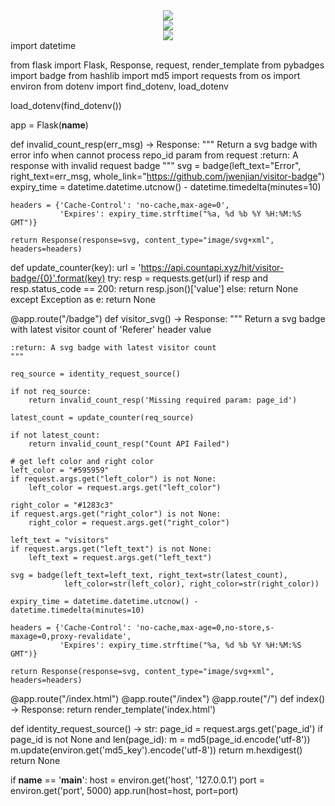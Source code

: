 
<div align="center"> <img src="https://github-readme-stats.vercel.app/api/top-langs/?username=446907996" /> </div>
<div align="center"> <img src="https://github-readme-streak-stats.herokuapp.com/?user=446907996" /> </div>
<div align="center"> <img src="https://github-readme-activity-graph.vercel.app/graph?username=446907996&theme=xcode" /> </div>
import datetime

from flask import Flask, Response, request, render_template
from pybadges import badge
from hashlib import md5
import requests
from os import environ
from dotenv import find_dotenv, load_dotenv

load_dotenv(find_dotenv())

app = Flask(__name__)


def invalid_count_resp(err_msg) -> Response:
    """
    Return a svg badge with error info when cannot process repo_id param from request
    :return: A response with invalid request badge
    """
    svg = badge(left_text="Error", right_text=err_msg,
                whole_link="https://github.com/jwenjian/visitor-badge")
    expiry_time = datetime.datetime.utcnow() - datetime.timedelta(minutes=10)

    headers = {'Cache-Control': 'no-cache,max-age=0',
               'Expires': expiry_time.strftime("%a, %d %b %Y %H:%M:%S GMT")}

    return Response(response=svg, content_type="image/svg+xml", headers=headers)


def update_counter(key):
    url = 'https://api.countapi.xyz/hit/visitor-badge/{0}'.format(key)
    try:
        resp = requests.get(url)
        if resp and resp.status_code == 200:
            return resp.json()['value']
        else:
            return None
    except Exception as e:
        return None


@app.route("/badge")
def visitor_svg() -> Response:
    """
    Return a svg badge with latest visitor count of 'Referer' header value

    :return: A svg badge with latest visitor count
    """

    req_source = identity_request_source()

    if not req_source:
        return invalid_count_resp('Missing required param: page_id')

    latest_count = update_counter(req_source)

    if not latest_count:
        return invalid_count_resp("Count API Failed")

    # get left color and right color
    left_color = "#595959"
    if request.args.get("left_color") is not None:
        left_color = request.args.get("left_color")

    right_color = "#1283c3"
    if request.args.get("right_color") is not None:
        right_color = request.args.get("right_color")

    left_text = "visitors"
    if request.args.get("left_text") is not None:
        left_text = request.args.get("left_text")

    svg = badge(left_text=left_text, right_text=str(latest_count),
                left_color=str(left_color), right_color=str(right_color))

    expiry_time = datetime.datetime.utcnow() - datetime.timedelta(minutes=10)

    headers = {'Cache-Control': 'no-cache,max-age=0,no-store,s-maxage=0,proxy-revalidate',
               'Expires': expiry_time.strftime("%a, %d %b %Y %H:%M:%S GMT")}

    return Response(response=svg, content_type="image/svg+xml", headers=headers)


@app.route("/index.html")
@app.route("/index")
@app.route("/")
def index() -> Response:
    return render_template('index.html')


def identity_request_source() -> str:
    page_id = request.args.get('page_id')
    if page_id is not None and len(page_id):
        m = md5(page_id.encode('utf-8'))
        m.update(environ.get('md5_key').encode('utf-8'))
        return m.hexdigest()
    return None


if __name__ == '__main__':
    host = environ.get('host', '127.0.0.1')
    port = environ.get('port', 5000)
    app.run(host=host, port=port)
